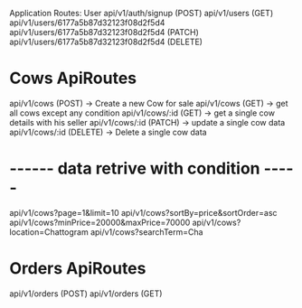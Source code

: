 Application Routes:
User
api/v1/auth/signup (POST)
api/v1/users (GET)
api/v1/users/6177a5b87d32123f08d2f5d4
api/v1/users/6177a5b87d32123f08d2f5d4 (PATCH)
api/v1/users/6177a5b87d32123f08d2f5d4 (DELETE)

# Cows ApiRoutes

api/v1/cows (POST)
-> Create a new Cow for sale
api/v1/cows (GET)
-> get all cows except any condition
api/v1/cows/:id (GET)
-> get a single cow details with his seller
api/v1/cows/:id (PATCH)
-> update a single cow data
api/v1/cows/:id (DELETE)
-> Delete a single cow data

# ------ data retrive with condition -----

api/v1/cows?page=1&limit=10
api/v1/cows?sortBy=price&sortOrder=asc
api/v1/cows?minPrice=20000&maxPrice=70000
api/v1/cows?location=Chattogram
api/v1/cows?searchTerm=Cha

# Orders ApiRoutes

api/v1/orders (POST)
api/v1/orders (GET)
